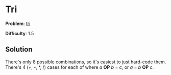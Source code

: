 # Tri

**Problem**: [tri](https://open.kattis.com/problems/tri)

**Difficulty**: 1.5

## Solution

There's only 8 possible combinations, so it's easiest to just hard-code them. There's 4 (+, -, \*, /) cases for each of where *a* **OP** *b* = *c*, or *a* = *b* **OP** *c*.
  